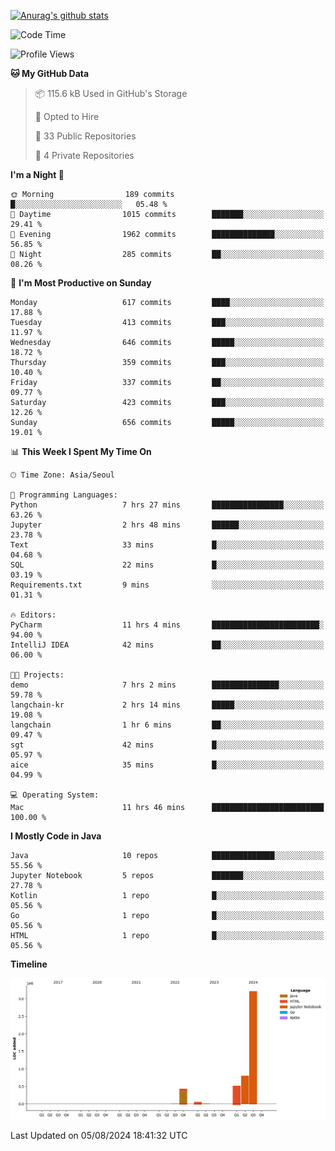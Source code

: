 [![Anurag's github stats](https://github-readme-stats.vercel.app/api?username=hajubal)](https://github.com/anuraghazra/github-readme-stats)

<!--START_SECTION:waka-->
![Code Time](http://img.shields.io/badge/Code%20Time-96%20hrs%2046%20mins-blue)

![Profile Views](http://img.shields.io/badge/Profile%20Views-0-blue)

**🐱 My GitHub Data** 

> 📦 115.6 kB Used in GitHub's Storage 
 > 
> 💼 Opted to Hire
 > 
> 📜 33 Public Repositories 
 > 
> 🔑 4 Private Repositories 
 > 
**I'm a Night 🦉** 

```text
🌞 Morning                189 commits         █░░░░░░░░░░░░░░░░░░░░░░░░   05.48 % 
🌆 Daytime                1015 commits        ███████░░░░░░░░░░░░░░░░░░   29.41 % 
🌃 Evening                1962 commits        ██████████████░░░░░░░░░░░   56.85 % 
🌙 Night                  285 commits         ██░░░░░░░░░░░░░░░░░░░░░░░   08.26 % 
```
📅 **I'm Most Productive on Sunday** 

```text
Monday                   617 commits         ████░░░░░░░░░░░░░░░░░░░░░   17.88 % 
Tuesday                  413 commits         ███░░░░░░░░░░░░░░░░░░░░░░   11.97 % 
Wednesday                646 commits         █████░░░░░░░░░░░░░░░░░░░░   18.72 % 
Thursday                 359 commits         ███░░░░░░░░░░░░░░░░░░░░░░   10.40 % 
Friday                   337 commits         ██░░░░░░░░░░░░░░░░░░░░░░░   09.77 % 
Saturday                 423 commits         ███░░░░░░░░░░░░░░░░░░░░░░   12.26 % 
Sunday                   656 commits         █████░░░░░░░░░░░░░░░░░░░░   19.01 % 
```


📊 **This Week I Spent My Time On** 

```text
🕑︎ Time Zone: Asia/Seoul

💬 Programming Languages: 
Python                   7 hrs 27 mins       ████████████████░░░░░░░░░   63.26 % 
Jupyter                  2 hrs 48 mins       ██████░░░░░░░░░░░░░░░░░░░   23.78 % 
Text                     33 mins             █░░░░░░░░░░░░░░░░░░░░░░░░   04.68 % 
SQL                      22 mins             █░░░░░░░░░░░░░░░░░░░░░░░░   03.19 % 
Requirements.txt         9 mins              ░░░░░░░░░░░░░░░░░░░░░░░░░   01.31 % 

🔥 Editors: 
PyCharm                  11 hrs 4 mins       ████████████████████████░   94.00 % 
IntelliJ IDEA            42 mins             ██░░░░░░░░░░░░░░░░░░░░░░░   06.00 % 

🐱‍💻 Projects: 
demo                     7 hrs 2 mins        ███████████████░░░░░░░░░░   59.78 % 
langchain-kr             2 hrs 14 mins       █████░░░░░░░░░░░░░░░░░░░░   19.08 % 
langchain                1 hr 6 mins         ██░░░░░░░░░░░░░░░░░░░░░░░   09.47 % 
sgt                      42 mins             █░░░░░░░░░░░░░░░░░░░░░░░░   05.97 % 
aice                     35 mins             █░░░░░░░░░░░░░░░░░░░░░░░░   04.99 % 

💻 Operating System: 
Mac                      11 hrs 46 mins      █████████████████████████   100.00 % 
```

**I Mostly Code in Java** 

```text
Java                     10 repos            ██████████████░░░░░░░░░░░   55.56 % 
Jupyter Notebook         5 repos             ███████░░░░░░░░░░░░░░░░░░   27.78 % 
Kotlin                   1 repo              █░░░░░░░░░░░░░░░░░░░░░░░░   05.56 % 
Go                       1 repo              █░░░░░░░░░░░░░░░░░░░░░░░░   05.56 % 
HTML                     1 repo              █░░░░░░░░░░░░░░░░░░░░░░░░   05.56 % 
```



**Timeline**

![Lines of Code chart](https://raw.githubusercontent.com/hajubal/hajubal/main/assets/bar_graph.png)


 Last Updated on 05/08/2024 18:41:32 UTC
<!--END_SECTION:waka-->